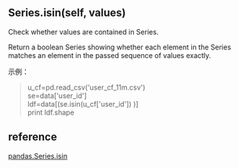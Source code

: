 ## Series.isin(self, values)
Check whether values are contained in Series.

Return a boolean Series showing whether each element in the Series matches an element in the passed sequence of values exactly.

示例：
> u_cf=pd.read_csv('user_cf_11m.csv')  
se=data['user_id']  
ldf=data[(se.isin(u_cf['user_id']) )]  
print ldf.shape
## reference
[pandas.Series.isin](https://pandas.pydata.org/pandas-docs/stable/reference/api/pandas.Series.isin.html)

